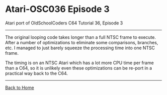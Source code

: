 # Atari-OSC036 Episode 3
Atari port of OldSchoolCoders C64 Tutorial 36, Episode 3

---

The original looping code takes longer than a full NTSC frame to execute.  After a number of optimizations to eliminate some comparisons, branches, etc. I managed to just barely squeeze the processing time into one NTSC frame.

The timing is on an NTSC Atari which has a lot more CPU time per frame than a C64, so it is unlikely even these optimizations can be re-port in a practical way back to the C64.

---

[Back to Home](https://github.com/kenjennings/Atari-OSC036/blob/master/README.md "Home") 
